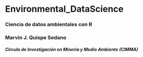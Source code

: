 # Environmental_DataScience
### Ciencia de datos ambientales con R
### Marvin J. Quispe Sedano
##### Circulo de Investigación en Minería y Medio Ambiente (CIMMA)

